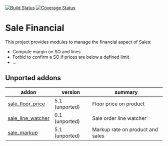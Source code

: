 [![Build Status](https://travis-ci.org/OCA/sale-financial.svg?branch=8.0)](https://travis-ci.org/OCA/sale-financial)
[![Coverage Status](https://coveralls.io/repos/OCA/sale-financial/badge.png?branch=8.0)](https://coveralls.io/r/OCA/sale-financial?branch=8.0)

Sale Financial
==============


This project provides modules to manage the financial aspect of Sales:

- Compute margin on SO and lines
- Forbid to confirm a SO if prices are below a defined limit
- ...

[//]: # (addons)

Unported addons
---------------
addon | version | summary
--- | --- | ---
[sale_floor_price](sale_floor_price/) | 5.1 (unported) | Floor price on product
[sale_line_watcher](sale_line_watcher/) | 0.1 (unported) | Sale order line watcher
[sale_markup](sale_markup/) | 5.1 (unported) | Markup rate on product and sales

[//]: # (end addons)
